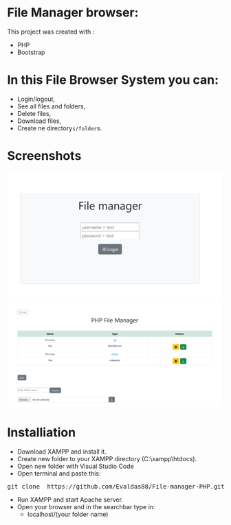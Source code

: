 # File Manager browser:

This project was created with :
    
* PHP
* Bootstrap

# In this File Browser System you can:

* Login/logout,
* See all files and folders,
* Delete files,
* Download files,
* Create ne directory`s/folder`s.

#  Screenshots

<p float="left">
    <img src="image\image1.png" width="500" >     
    <img src="image\image2.png" width="500" > 
</p> 

# Installiation

* Download XAMPP and install it.
* Create new folder to your XAMPP directory (C:\xampp\htdocs). 
* Open new folder with Visual Studio Code
* Open terminal and paste this:

<pre>git clone  https://github.com/Evaldas88/File-manager-PHP.git</pre>

* Run XAMPP and start Apache server.
* Open your browser and in the searchbar type in:
	* localhost/(your folder name)
